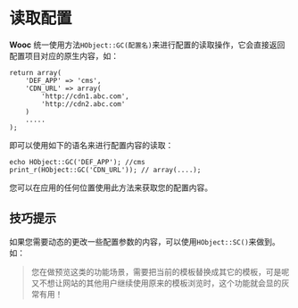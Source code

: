 # 读取配置
**Wooc** 统一使用方法`HObject::GC(配置名)`来进行配置的读取操作，它会直接返回配置项目对应的原生内容，如：

    return array(
        'DEF_APP' => 'cms',
        'CDN_URL' => array(
            'http://cdn1.abc.com',
            'http://cdn2.abc.com'
        )
        .....
    );
    
即可以使用如下的语名来进行配置内容的读取：

    echo HObject::GC('DEF_APP'); //cms
    print_r(HObject::GC('CDN_URL')); // array(....);

您可以在应用的任何位置使用此方法来获取您的配置内容。

## 技巧提示
如果您需要动态的更改一些配置参数的内容，可以使用`HObject::SC()`来做到。如：
> 您在做预览这类的功能场景，需要把当前的模板替换成其它的模板，可是呢又不想让网站的其他用户继续使用原来的模板浏览时，这个功能就会显的灰常有用！